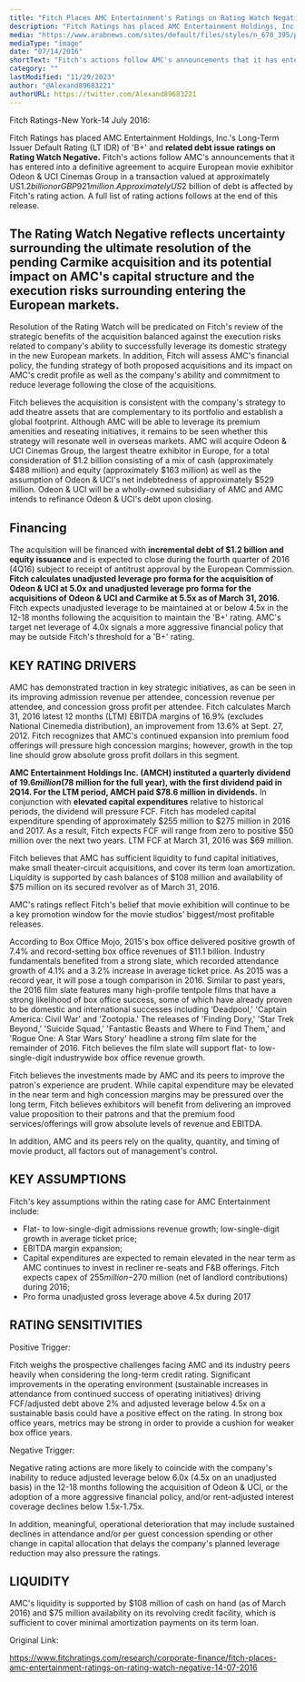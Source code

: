 ```yaml
---
title: "Fitch Places AMC Entertainment's Ratings on Rating Watch Negative"
description: "Fitch Ratings has placed AMC Entertainment Holdings, Inc.'s Long-Term Issuer Default Rating (LT IDR) of 'B+' and related debt issue ratings on Rating Watch Negative. "
media: "https://www.arabnews.com/sites/default/files/styles/n_670_395/public/2023/08/02/3935356-199090095.jpg?itok=Qe3ma6lk"
mediaType: "image"
date: "07/14/2016"
shortText: "Fitch's actions follow AMC's announcements that it has entered into a definitive agreement to acquire European movie exhibitor Odeon & UCI Cinemas Group in a transaction valued at approximately US$1.2 billion or GBP921 million. Approximately US$2 billion of debt is affected by Fitch's rating action. A full list of rating actions follows at the end of this release. The Rating Watch Negative reflects uncertainty surrounding the ultimate resolution of the pending Carmike acquisition and its potential impact on AMC's capital structure and the execution risks surrounding entering the European markets. AMC's target net leverage of 4.0x signals a more aggressive financial policy that may be outside Fitch's threshold for a 'B+' rating."
category: ""
lastModified: "11/29/2023"
author: "@Alexand89683221"
authorURL: https://twitter.com/Alexand89683221
---
```


Fitch Ratings-New York-14 July 2016:

Fitch Ratings has placed AMC Entertainment Holdings, Inc.'s Long-Term Issuer Default Rating (LT IDR) of 'B+' and **related debt issue ratings on Rating Watch Negative.** Fitch's actions follow AMC's announcements that it has entered into a definitive agreement to acquire European movie exhibitor Odeon & UCI Cinemas Group in a transaction valued at approximately US$1.2 billion or GBP921 million. Approximately US$2 billion of debt is affected by Fitch's rating action. A full list of rating actions follows at the end of this release.

## The Rating Watch Negative reflects uncertainty surrounding the ultimate resolution of the pending Carmike acquisition and its potential impact on AMC's capital structure and the execution risks surrounding entering the European markets.

Resolution of the Rating Watch will be predicated on Fitch's review of the strategic benefits of the acquisition balanced against the execution risks related to company's ability to successfully leverage its domestic strategy in the new European markets. In addition, Fitch will assess AMC's financial policy, the funding strategy of both proposed acquisitions and its impact on AMC's credit profile as well as the company's ability and commitment to reduce leverage following the close of the acquisitions.

Fitch believes the acquisition is consistent with the company's strategy to add theatre assets that are complementary to its portfolio and establish a global footprint. Although AMC will be able to leverage its premium amenities and reseating initiatives, it remains to be seen whether this strategy will resonate well in overseas markets. AMC will acquire Odeon & UCI Cinemas Group, the largest theatre exhibitor in Europe, for a total consideration of $1.2 billion consisting of a mix of cash (approximately $488 million) and equity (approximately $163 million) as well as the assumption of Odeon & UCI's net indebtedness of approximately $529 million. Odeon & UCI will be a wholly-owned subsidiary of AMC and AMC intends to refinance Odeon & UCI's debt upon closing.

## Financing

The acquisition will be financed with **incremental debt of $1.2 billion and equity issuance** and is expected to close during the fourth quarter of 2016 (4Q16) subject to receipt of antitrust approval by the European Commission. **Fitch calculates unadjusted leverage pro forma for the acquisition of Odeon & UCI at 5.0x and unadjusted leverage pro forma for the acquisitions of Odeon & UCI and Carmike at 5.5x as of March 31, 2016.** Fitch expects unadjusted leverage to be maintained at or below 4.5x in the 12-18 months following the acquisition to maintain the 'B+' rating. AMC's target net leverage of 4.0x signals a more aggressive financial policy that may be outside Fitch's threshold for a 'B+' rating.

## KEY RATING DRIVERS 

AMC has demonstrated traction in key strategic initiatives, as can be seen in its improving admission revenue per attendee, concession revenue per attendee, and concession gross profit per attendee. Fitch calculates March 31, 2016 latest 12 months (LTM) EBITDA margins of 16.9% (excludes National Cinemedia distribution), an improvement from 13.6% at Sept. 27, 2012. Fitch recognizes that AMC's continued expansion into premium food offerings will pressure high concession margins; however, growth in the top line should grow absolute gross profit dollars in this segment.

**AMC Entertainment Holdings Inc. (AMCH) instituted a quarterly dividend of $19.6 million ($78 million for the full year), with the first dividend paid in 2Q14. For the LTM period, AMCH paid $78.6 million in dividends.** In conjunction with **elevated capital expenditures** relative to historical periods, the dividend will pressure FCF. Fitch has modeled capital expenditure spending of approximately $255 million to $275 million in 2016 and 2017. As a result, Fitch expects FCF will range from zero to positive $50 million over the next two years. LTM FCF at March 31, 2016 was $69 million.

Fitch believes that AMC has sufficient liquidity to fund capital initiatives, make small theater-circuit acquisitions, and cover its term loan amortization. Liquidity is supported by cash balances of $108 million and availability of $75 million on its secured revolver as of March 31, 2016.

AMC's ratings reflect Fitch's belief that movie exhibition will continue to be a key promotion window for the movie studios' biggest/most profitable releases.

According to Box Office Mojo, 2015's box office delivered positive growth of 7.4% and record-setting box office revenues of $11.1 billion. Industry fundamentals benefited from a strong slate, which recorded attendance growth of 4.1% and a 3.2% increase in average ticket price. As 2015 was a record year, it will pose a tough comparison in 2016. Similar to past years, the 2016 film slate features many high-profile tentpole films that have a strong likelihood of box office success, some of which have already proven to be domestic and international successes including 'Deadpool,' 'Captain America: Civil War' and 'Zootopia.' The releases of 'Finding Dory,' 'Star Trek Beyond,' 'Suicide Squad,' 'Fantastic Beasts and Where to Find Them,' and 'Rogue One: A Star Wars Story' headline a strong film slate for the remainder of 2016. Fitch believes the film slate will support flat- to low-single-digit industrywide box office revenue growth.

Fitch believes the investments made by AMC and its peers to improve the patron's experience are prudent. While capital expenditure may be elevated in the near term and high concession margins may be pressured over the long term, Fitch believes exhibitors will benefit from delivering an improved value proposition to their patrons and that the premium food services/offerings will grow absolute levels of revenue and EBITDA.

In addition, AMC and its peers rely on the quality, quantity, and timing of movie product, all factors out of management's control.

## KEY ASSUMPTIONS

Fitch's key assumptions within the rating case for AMC Entertainment include:

- Flat- to low-single-digit admissions revenue growth; low-single-digit growth in average ticket price;
- EBITDA margin expansion;
- Capital expenditures are expected to remain elevated in the near term as AMC continues to invest in recliner re-seats and F&B offerings. Fitch expects capex of $255 million-$270 million (net of landlord contributions) during 2016;
- Pro forma unadjusted gross leverage above 4.5x during 2017

## RATING SENSITIVITIES

Positive Trigger: 

Fitch weighs the prospective challenges facing AMC and its industry peers heavily when considering the long-term credit rating. Significant improvements in the operating environment (sustainable increases in attendance from continued success of operating initiatives) driving FCF/adjusted debt above 2% and adjusted leverage below 4.5x on a sustainable basis could have a positive effect on the rating. In strong box office years, metrics may be strong in order to provide a cushion for weaker box office years.

Negative Trigger: 

Negative rating actions are more likely to coincide with the company's inability to reduce adjusted leverage below 6.0x (4.5x on an unadjusted basis) in the 12-18 months following the acquisition of Odeon & UCI, or the adoption of a more aggressive financial policy, and/or rent-adjusted interest coverage declines below 1.5x-1.75x.

In addition, meaningful, operational deterioration that may include sustained declines in attendance and/or per guest concession spending or other change in capital allocation that delays the company's planned leverage reduction may also pressure the ratings.

## LIQUIDITY

AMC's liquidity is supported by $108 million of cash on hand (as of March 2016) and $75 million availability on its revolving credit facility, which is sufficient to cover minimal amortization payments on its term loan.

Original Link:

https://www.fitchratings.com/research/corporate-finance/fitch-places-amc-entertainment-ratings-on-rating-watch-negative-14-07-2016